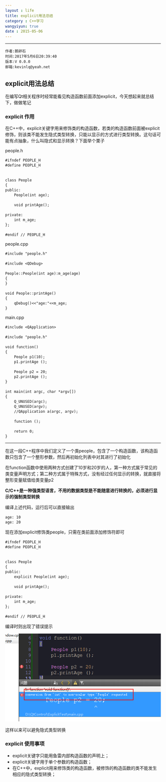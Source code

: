 ```yaml
---
layout : life
title: explicit用法总结
category : C++学习
wangyiyun: true
date : 2015-05-06
---
```


******

    作者:鹅卵石
    时间:2017年5月6日20:39:40
    版本:V 0.0.0
    邮箱:kevinlq@yeah.net

<!-- more -->

## explicit用法总结

在编写Qt相关程序时经常能看见构造函数前面添加explicit，今天想起来就总结下，做做笔记



### explicit 作用

在C++中，explicit关键字用来修饰类的构造函数，若类的构造函数前面被explicit修饰，则该类不能发生隐式类型转换，只能以显示的方式进行类型转换。这句话可能有点抽象，什么叫隐式和显示转换？下面举个栗子

people.h
```
#ifndef PEOPLE_H
#define PEOPLE_H


class People
{
public:
    People(int age);

    void printAge();

private:
    int m_age;
};

#endif // PEOPLE_H
```

people.cpp
```
#include "people.h"

#include <QDebug>

People::People(int age):m_age(age)
{
}

void People::printAge()
{
    qDebug()<<"age:"<<m_age;
}

```

main.cpp
```
#include <QApplication>

#include "people.h"

void function()
{
    People p1(10);
    p1.printAge ();

    People p2 = 20;
    p2.printAge ();
}

int main(int argc, char *argv[])
{
    Q_UNUSED(argc);
    Q_UNUSED(argv);
    //QApplication a(argc, argv);

    function ();

    return 0;
}
```

----

在这一段C++程序中我们定义了一个类people，包含了一个构造函数，该构造函数只包含了一个整形参数，然后再初始化列表中对其进行了初始化

在function函数中使用两种方式创建了10岁和20岁的人，第一种方式属于常见的类变量声明方式；第二种方式属于特殊方式，没有经过任何显示的转换，就直接将整形变量赋值给类变量p2

**C/C++是一种强类型语言，不用的数据类型是不能随意进行转换的，必须进行显示的强制类型转换**

编译上述代码，运行后可以直接输出

```
age: 10
age: 20

```

现在添加explicit修饰类people，只需在类前面添加修饰符即可

```
#ifndef PEOPLE_H
#define PEOPLE_H


class People
{
public:
    explicit People(int age);

    void printAge();

private:
    int m_age;
};

#endif // PEOPLE_H
```


编译时则出现了错误提示

![explicit编译错误](/res/img/blog/C++学习/explicit_error.png)

这样以来可以避免隐式类型转换

### explicit 使用事项

* explicit关键字只能用鱼雷内部构造函数的声明上；
* explicit关键字用于单个参数的构造函数；
* 在C++中，explicit用来修饰类的构造函数，被修饰的构造函数的类不能发生相应的隐式类型转换；









